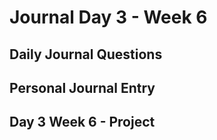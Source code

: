 # Journal Day 3 - Week 6

## Daily Journal Questions

## Personal Journal Entry


## Day 3 Week 6 -  Project